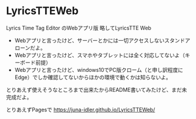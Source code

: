 # LyricsTTEWeb

Lyrics Time Tag Editor のWebアプリ版
略してLyricsTTE Web



* Webアプリと言ったけど、サーバーとかには一切アクセスしないスタンドアローンだよ。
* Webアプリと言ったけど、スマホやタブレットには全く対応してないよ（キーボード前提）
* Webアプリと言ったけど、windows10でPC版クローム（と申し訳程度にEdge）でしか確認してないからほかの環境で動くかは知らないよ。


とりあえず使えそうなところまで出来たからREADME書いてみたけど、まだ未完成だよ。

とりあえずPagesで
https://juna-idler.github.io/LyricsTTEWeb/

